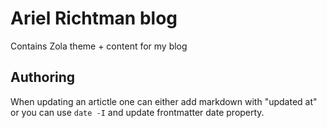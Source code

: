 # Ariel Richtman blog

Contains Zola theme + content for my blog

## Authoring

When updating an artictle one can either add markdown with "updated at" or you can use `date -I` and update frontmatter date property.
